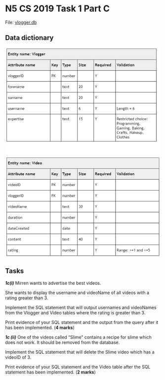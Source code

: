 # N5 CS 2019 Task 1 Part C


File: [vlogger.db](assets/Vlogger.db "Download file")


## Data dictionary

![Data dictionary](assets/dd.png)


## Tasks

___1c(i)___ Mirren wants to advertise the best videos.

She wants to display the username and videoName of all videos with a rating greater than 3.

Implement the SQL statement that will output usernames and videoNames from the Vlogger and Video tables where the rating is greater than 3.

Print evidence of your SQL statement and the output from the query after it has been implemented. (__4 marks__)


___1c (ii)___ One of the videos called “Slime” contains a recipe for slime which does not work.
It should be removed from the database.

Implement the SQL statement that will delete the Slime video which has a videoID of 3.

Print evidence of your SQL statement and the Video table after the SQL statement has been implemented. (__2 marks__)
